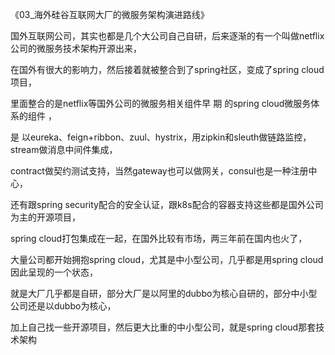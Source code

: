 《03_海外硅谷互联网大厂的微服务架构演进路线》

国外互联网公司，其实也都是几个大公司自己自研，后来逐渐的有一个叫做netflix公司的微服务技术架构开源出来，

在国外有很大的影响力，然后接着就被整合到了spring社区，变成了spring cloud项目，

里面整合的是netflix等国外公司的微服务相关组件早 期 的spring cloud微服务体系的组件 ， 

是 以eureka、feign+ribbon、zuul、hystrix，用zipkin和sleuth做链路监控，stream做消息中间件集成，

contract做契约测试支持，当然gateway也可以做网关，consul也是一种注册中心，

还有跟spring security配合的安全认证，跟k8s配合的容器支持这些都是国外公司为主的开源项目，

spring cloud打包集成在一起，在国外比较有市场，两三年前在国内也火了，

大量公司都开始拥抱spring cloud，尤其是中小型公司，几乎都是用spring cloud因此呈现的一个状态，

就是大厂几乎都是自研，部分大厂是以阿里的dubbo为核心自研的，部分中小型公司还是以dubbo为核心，

加上自己找一些开源项目，然后更大比重的中小型公司，就是spring cloud那套技术架构
